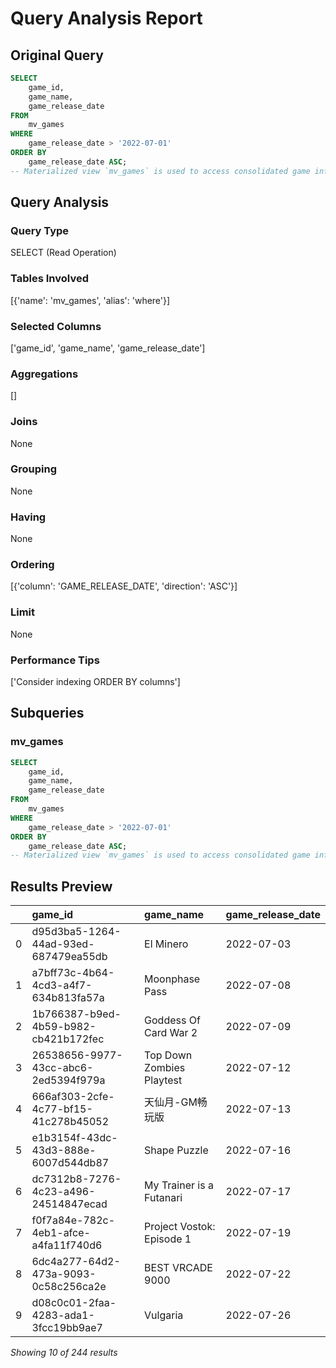 # Query Analysis Report

## Original Query
```sql
SELECT 
    game_id, 
    game_name, 
    game_release_date
FROM 
    mv_games
WHERE 
    game_release_date > '2022-07-01'
ORDER BY 
    game_release_date ASC;
-- Materialized view `mv_games` is used to access consolidated game information across multiple platforms efficiently.
```

## Query Analysis

### Query Type
SELECT (Read Operation)

### Tables Involved
[{'name': 'mv_games', 'alias': 'where'}]

### Selected Columns
['game_id', 'game_name', 'game_release_date']

### Aggregations
[]

### Joins
None

### Grouping
None

### Having
None

### Ordering
[{'column': 'GAME_RELEASE_DATE', 'direction': 'ASC'}]

### Limit
None

### Performance Tips
['Consider indexing ORDER BY columns']

## Subqueries

### mv_games
```sql
SELECT 
    game_id, 
    game_name, 
    game_release_date
FROM 
    mv_games
WHERE 
    game_release_date > '2022-07-01'
ORDER BY 
    game_release_date ASC;
-- Materialized view `mv_games` is used to access consolidated game information across multiple platforms efficiently.
```

## Results Preview
|    | game_id                              | game_name                 | game_release_date   |
|---:|:-------------------------------------|:--------------------------|:--------------------|
|  0 | d95d3ba5-1264-44ad-93ed-687479ea55db | El Minero                 | 2022-07-03          |
|  1 | a7bff73c-4b64-4cd3-a4f7-634b813fa57a | Moonphase Pass            | 2022-07-08          |
|  2 | 1b766387-b9ed-4b59-b982-cb421b172fec | Goddess Of Card War 2     | 2022-07-09          |
|  3 | 26538656-9977-43cc-abc6-2ed5394f979a | Top Down Zombies Playtest | 2022-07-12          |
|  4 | 666af303-2cfe-4c77-bf15-41c278b45052 | 天仙月-GM畅玩版                 | 2022-07-13          |
|  5 | e1b3154f-43dc-43d3-888e-6007d544db87 | Shape Puzzle              | 2022-07-16          |
|  6 | dc7312b8-7276-4c23-a496-24514847ecad | My Trainer is a Futanari  | 2022-07-17          |
|  7 | f0f7a84e-782c-4eb1-afce-a4fa11f740d6 | Project Vostok: Episode 1 | 2022-07-19          |
|  8 | 6dc4a277-64d2-473a-9093-0c58c256ca2e | BEST VRCADE 9000          | 2022-07-22          |
|  9 | d08c0c01-2faa-4283-ada1-3fcc19bb9ae7 | Vulgaria                  | 2022-07-26          |

*Showing 10 of 244 results*
